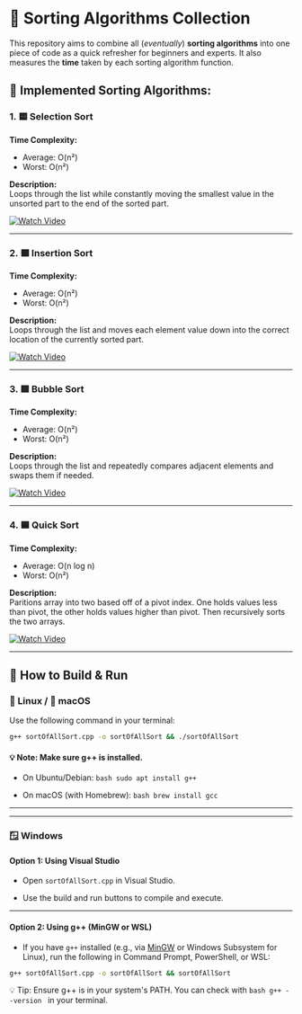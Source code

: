 
# 🧠 Sorting Algorithms Collection

This repository aims to combine all (_eventually_) **sorting algorithms** into one piece of code as a quick refresher for beginners and experts. It also measures the **time** taken by each sorting algorithm function.


## 📜 Implemented Sorting Algorithms:

### 1. 🟨 Selection Sort  
**Time Complexity:**  
- Average: O(n²)  
- Worst: O(n²)  

**Description:**  
Loops through the list while constantly moving the smallest value in the unsorted part to the end of the sorted part.  


[![Watch Video](https://img.shields.io/badge/Watch%20Video-%F0%9F%93%BA-blue?logo=youtube)](https://youtu.be/kPRA0W1kECg?t=0)


---

### 2. 🟩 Insertion Sort  
**Time Complexity:**  
- Average: O(n²)  
- Worst: O(n²)  

**Description:**  
Loops through the list and moves each element value down into the correct location of the currently sorted part.  


[![Watch Video](https://img.shields.io/badge/Watch%20Video-%F0%9F%93%BA-blue?logo=youtube)](https://youtu.be/kPRA0W1kECg?t=10)


---

### 3. 🟥 Bubble Sort  
**Time Complexity:**  
- Average: O(n²)  
- Worst: O(n²)  

**Description:**  
Loops through the list and repeatedly compares adjacent elements and swaps them if needed.


[![Watch Video](https://img.shields.io/badge/Watch%20Video-%F0%9F%93%BA-blue?logo=youtube)](https://youtu.be/kPRA0W1kECg?t=240)


---

### 4. 🟦 Quick Sort  
**Time Complexity:**  
- Average: O(n log n)  
- Worst: O(n²)  

**Description:**  
Paritions array into two based off of a pivot index. One holds values less than pivot, the other holds values higher than pivot. Then recursively sorts the two arrays. 


[![Watch Video](https://img.shields.io/badge/Watch%20Video-%F0%9F%93%BA-blue?logo=youtube)](https://youtu.be/kPRA0W1kECg?t=40)


---


## 🔧 How to Build & Run

### 🐧 Linux / 🍎 macOS  
Use the following command in your terminal:

```bash
g++ sortOfAllSort.cpp -o sortOfAllSort && ./sortOfAllSort
```

#### 💡 Note: Make sure g++ is installed.

 - On Ubuntu/Debian: ```bash sudo apt install g++ ```

 - On macOS (with Homebrew): ```bash brew install gcc ```

---

---

### 🪟 Windows

#### Option 1: Using Visual Studio  
 - Open `sortOfAllSort.cpp` in Visual Studio.

 - Use the build and run buttons to compile and execute.

---

#### Option 2: Using g++ (MinGW or WSL)

 - If you have `g++` installed (e.g., via [MinGW](http://www.mingw.org/) or Windows Subsystem for Linux), run the following in Command Prompt, PowerShell, or WSL:

```bash
g++ sortOfAllSort.cpp -o sortOfAllSort && sortOfAllSort
```
💡 Tip: Ensure g++ is in your system's PATH.
You can check with ```bash g++ --version ``` in your terminal.